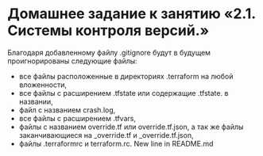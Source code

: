 # Домашнее задание к занятию «2.1. Системы контроля версий.»

Благодаря добавленному файлу .gitignore будут в будущем проигнорированы следующие файлы:

- все файлы расположенные в директориях .terraform на любой вложенности,
- все файлы с расширением .tfstate или содержащие .tfstate. в названии,
- файл с названием crash.log,
- все файлы с расширением .tfvars,
- файлы с названием override.tf или override.tf.json, а так же файлы заканчивающиеся на _override.tf и _override.tf.json,
- файлы .terraformrc и terraform.rc.
New line in README.md

